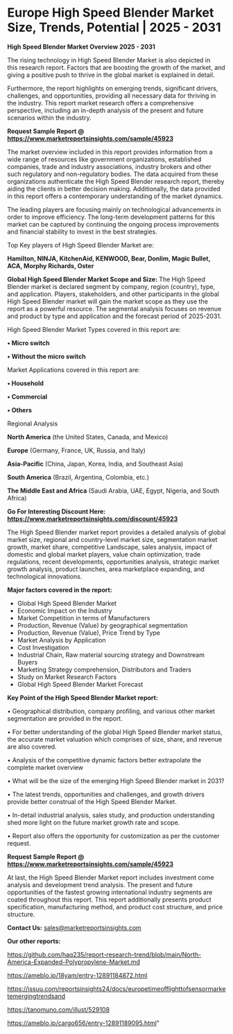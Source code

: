# Europe High Speed Blender Market Size, Trends, Potential | 2025 - 2031

<Strong> High Speed Blender Market Overview 2025 - 2031</strong>

The rising technology in High Speed Blender Market is also depicted in this research report. Factors that are boosting the growth of the market, and giving a positive push to thrive in the global market is explained in detail.

Furthermore, the report highlights on emerging trends, significant drivers, challenges, and opportunities, providing all necessary data for thriving in the industry. This report market research offers a comprehensive perspective, including an in-depth analysis of the present and future scenarios within the industry.

<strong>Request Sample Report @ <a href=https://www.marketreportsinsights.com/sample/45923>https://www.marketreportsinsights.com/sample/45923</a></strong>

The market overview included in this report provides information from a wide range of resources like government organizations, established companies, trade and industry associations, industry brokers and other such regulatory and non-regulatory bodies. The data acquired from these organizations authenticate the High Speed Blender research report, thereby aiding the clients in better decision making. Additionally, the data provided in this report offers a contemporary understanding of the market dynamics.

The leading players are focusing mainly on technological advancements in order to improve efficiency. The long-term development patterns for this market can be captured by continuing the ongoing process improvements and financial stability to invest in the best strategies.

Top Key players of High Speed Blender Market are:

<strong>Hamilton, NINJA, KitchenAid, KENWOOD, Bear, Donlim, Magic Bullet, ACA, Morphy Richards, Oster</strong>

<strong><b>Global High Speed Blender Market Scope and Size:</b></strong>
The High Speed Blender market is declared segment by company, region (country), type, and application. Players, stakeholders, and other participants in the global High Speed Blender market will gain the market scope as they use the report as a powerful resource. The segmental analysis focuses on revenue and product by type and application and the forecast period of 2025-2031.

High Speed Blender Market Types covered in this report are:

<strong>•  Micro switch

•  Without the micro switch</strong>

Market Applications covered in this report are:

<strong>•  Household

•  Commercial

•  Others</strong> 

Regional Analysis

<strong>North America</strong> (the United States, Canada, and Mexico)

<strong>Europe</strong> (Germany, France, UK, Russia, and Italy)

<strong>Asia-Pacific</strong> (China, Japan, Korea, India, and Southeast Asia)

<strong>South America</strong> (Brazil, Argentina, Colombia, etc.)

<strong>The Middle East and Africa</strong> (Saudi Arabia, UAE, Egypt, Nigeria, and South Africa)

<strong>Go For Interesting Discount Here: <a href=https://www.marketreportsinsights.com/discount/45923>https://www.marketreportsinsights.com/discount/45923</a></strong>

The High Speed Blender market report provides a detailed analysis of global market size, regional and country-level market size, segmentation market growth, market share, competitive Landscape, sales analysis, impact of domestic and global market players, value chain optimization, trade regulations, recent developments, opportunities analysis, strategic market growth analysis, product launches, area marketplace expanding, and technological innovations.

<strong><b>Major factors covered in the report:</b></strong>
<ul>
  <li>Global High Speed Blender Market </li>
  <li>Economic Impact on the Industry</li>
  <li>Market Competition in terms of Manufacturers</li>
  <li>Production, Revenue (Value) by geographical segmentation</li>
  <li>Production, Revenue (Value), Price Trend by Type</li>
  <li>Market Analysis by Application</li>
  <li>Cost Investigation</li>
  <li>Industrial Chain, Raw material sourcing strategy and Downstream Buyers</li>
  <li>Marketing Strategy comprehension, Distributors and Traders</li>
  <li>Study on Market Research Factors</li>
  <li>Global High Speed Blender Market Forecast</li>
</ul>

<strong><b>Key Point of the High Speed Blender Market report:</b></strong>

• Geographical distribution, company profiling, and various other market segmentation are provided in the report.

• For better understanding of the global High Speed Blender market status, the accurate market valuation which comprises of size, share, and revenue are also covered.

• Analysis of the competitive dynamic factors better extrapolate the complete market overview

• What will be the size of the emerging High Speed Blender market in 2031?

• The latest trends, opportunities and challenges, and growth drivers provide better construal of the High Speed Blender Market.

• In-detail industrial analysis, sales study, and production understanding shed more light on the future market growth rate and scope.

• Report also offers the opportunity for customization as per the customer request.

<strong>Request Sample Report @ <a href=https://www.marketreportsinsights.com/sample/45923>https://www.marketreportsinsights.com/sample/45923</a></strong>

At last, the High Speed Blender Market report includes investment come analysis and development trend analysis. The present and future opportunities of the fastest growing international industry segments are coated throughout this report. This report additionally presents product specification, manufacturing method, and product cost structure, and price structure.

<strong>Contact Us:</strong>
sales@marketreportsinsights.com

<strong>Our other reports:</strong>

<a href=https://github.com/haq235/report-research-trend/blob/main/North-America-Expanded-Polypropylene-Market.md>https://github.com/haq235/report-research-trend/blob/main/North-America-Expanded-Polypropylene-Market.md</a>

<a href=https://ameblo.jp/18yam/entry-12891184872.html>https://ameblo.jp/18yam/entry-12891184872.html</a>

<a href=https://issuu.com/reportsinsights24/docs/europetimeofflighttofsensormarketemergingtrendsand>https://issuu.com/reportsinsights24/docs/europetimeofflighttofsensormarketemergingtrendsand</a>

<a href=https://tanomuno.com/illust/529108>https://tanomuno.com/illust/529108</a>

<a href=https://ameblo.jp/cargo656/entry-12891189095.html>https://ameblo.jp/cargo656/entry-12891189095.html</a>"
